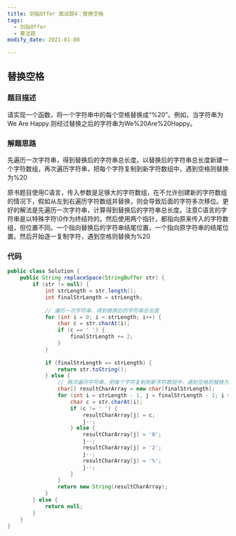 ```yaml
---
title: 剑指Offer 面试题4：替换空格
tags: 
  - 剑指Offer
  - 算法题
modify_date: 2021-01-08

---
```


## 替换空格

### 题目描述
请实现一个函数，将一个字符串中的每个空格替换成“%20”。例如，当字符串为We Are Happy.则经过替换之后的字符串为We%20Are%20Happy。

<!--more-->

### 解题思路
先遍历一次字符串，得到替换后的字符串总长度。以替换后的字符串总长度新建一个字符数组，再次遍历字符串，把每个字符复制到新字符数组中，遇到空格则替换为%20

原书题目使用C语言，传入参数是足够大的字符数组，在不允许创建新的字符数组的情况下，假如从左到右遍历字符数组并替换，则会导致后面的字符多次移位。更好的解法是先遍历一次字符串，计算得到替换后的字符串总长度。注意C语言的字符串是以特殊字符\0作为终结符的。然后使用两个指针，都指向原来传入的字符数组，但位置不同。一个指向替换后的字符串结尾位置，一个指向原字符串的结尾位置。然后开始逐一复制字符，遇到空格则替换为%20

### 代码
```java
public class Solution {
    public String replaceSpace(StringBuffer str) {
    	if (str != null) {
            int strLength = str.length();
            int finalStrLength = strLength;
            
            // 遍历一次字符串，得到替换后的字符串总长度
            for (int i = 0; i < strLength; i++) {
                char c = str.charAt(i);
                if (c == ' ') {
                    finalStrLength += 2;
                }
            }
            
            if (finalStrLength == strLength) {
                return str.toString();
            } else {
                // 再次遍历字符串，把每个字符复制到新字符数组中，遇到空格则替换为%20
                char[] resultCharArray = new char[finalStrLength];
                for (int i = strLength - 1, j = finalStrLength - 1; i >=0; i--) {
                    char c = str.charAt(i);
                    if (c != ' ') {
                        resultCharArray[j] = c;
                        j--;
                    } else {
                        resultCharArray[j] = '0';
                        j--;
                        resultCharArray[j] = '2';
                        j--;
                        resultCharArray[j] = '%';
                        j--;
                    }
                }
                return new String(resultCharArray);
            }
        } else {
            return null;
        }
    }
}
```

